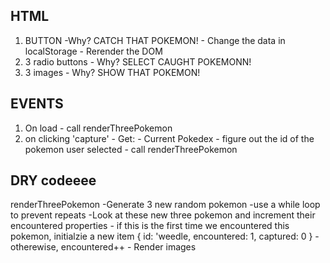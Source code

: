 ## HTML

1.  BUTTON
        -Why? CATCH THAT POKEMON!
            - Change the data in localStorage
            - Rerender the DOM
2. 3 radio buttons
        - Why? SELECT CAUGHT POKEMONN!
3.  3 images
        - Why? SHOW THAT POKEMON!

## EVENTS

1. On load
        - call renderThreePokemon
2. on clicking 'capture' 
        - Get:
             - Current Pokedex
                - figure out the id of the pokemon user selected
        - call renderThreePokemon

## DRY codeeee

renderThreePokemon
        -Generate 3 new random pokemon
            -use a while loop to prevent repeats 
        -Look at these new three pokemon and increment their encountered properties
            - if this is the first time we encountered this pokemon, initialzie a new item 
                { id: 'weedle, encountered: 1, captured: 0 }
            - otherewise, encountered++
        - Render images